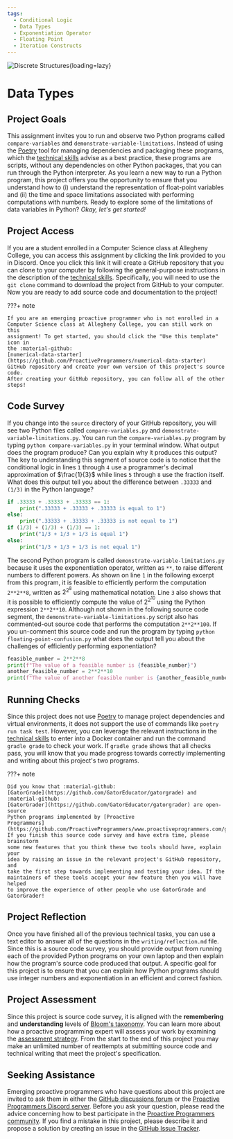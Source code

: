 ```yaml
---
tags:
  - Conditional Logic
  - Data Types
  - Exponentiation Operator
  - Floating Point
  - Iteration Constructs
---
```


![Discrete Structures](/img/Pro-Discrete-Structures-Data-Types.svg){loading=lazy}

# Data Types

## Project Goals

This assignment invites you to run and observe two Python programs called
`compare-variables` and `demonstrate-variable-limitations`. Instead of using
the [Poetry](https://python-poetry.org/) tool for managing dependencies and
packaging these programs, which the [technical
skills](/proactive-skills/introduction-proactive-skills/) advise as a best
practice, these programs are scripts, without any dependencies on other Python
packages, that you can run through the Python interpreter. As you learn a new
way to run a Python program, this project offers you the opportunity to ensure
that you understand how to (i) understand the representation of float-point
variables and (ii) the time and space limitations associated with performing
computations with numbers. Ready to explore some of the limitations of data
variables in Python? *Okay, let's get started!*

## Project Access

If you are a student enrolled in a Computer Science class at Allegheny College,
you can access this assignment by clicking the link provided to you in Discord.
Once you click this link it will create a GitHub repository that you can clone
to your computer by following the general-purpose instructions in the
description of the [technical
skills](/proactive-skills/introduction-proactive-skills/). Specifically, you
will need to use the `git clone` command to download the project from GitHub to
your computer. Now you are ready to add source code and documentation to the
project!

???+ note

    If you are an emerging proactive programmer who is not enrolled in a
    Computer Science class at Allegheny College, you can still work on this
    assignment! To get started, you should click the "Use this template" icon in
    the :material-github:
    [numerical-data-starter](https://github.com/ProactiveProgrammers/numerical-data-starter)
    GitHub repository and create your own version of this project's source code.
    After creating your GitHub repository, you can follow all of the other
    steps!

## Code Survey

If you change into the `source` directory of your GitHub repository, you will
see two Python files called `compare-variables.py` and
`demonstrate-variable-limitations.py`. You can run the `compare-variables.py`
program by typing `python compare-variables.py` in your terminal window. What
output does the program produce? Can you explain why it produces this output?
The key to understanding this segment of source code is to notice that the
conditional logic in lines `1` through `4` use a programmer's decimal
approximation of $\frac{1}{3}$ while lines `5` through `8` use the fraction
itself.  What does this output tell you about the difference between `.33333`
and `(1/3)` in the Python language?

```python linenums="1"
if .33333 + .33333 + .33333 == 1:
    print(".33333 + .33333 + .33333 is equal to 1")
else:
    print(".33333 + .33333 + .33333 is not equal to 1")
if (1/3) + (1/3) + (1/3) == 1:
    print("1/3 + 1/3 + 1/3 is equal 1")
else:
    print("1/3 + 1/3 + 1/3 is not equal 1")
```

The second Python program is called `demonstrate-variable-limitations.py`
because it uses the exponentiation operator, written as `**`, to raise different
numbers to different powers. As shown on line `1` in the following excerpt from
this program, it is feasible to efficiently perform the computation `2**2**8`,
written as $2^{2^8}$ using mathematical notation. Line `3` also shows that it is
possible to efficiently compute the value of $2^{2^{10}}$ using the Python
expression `2**2**10`. Although not shown in the following source code segment,
the `demonstrate-variable-limitations.py` script also has commented-out source
code that performs the computation `2**2**100`. If you un-comment this source
code and run the program by typing `python floating-point-confusion.py` what
does the output tell you about the challenges of efficiently performing
exponentiation?

```python linenums="1"
feasible_number = 2**2**8
print(f"The value of a feasible number is {feasible_number}")
another_feasible_number = 2**2**10
print(f"The value of another feasible number is {another_feasible_number}")
```

## Running Checks

Since this project does not use [Poetry](https://python-poetry.org/) to manage
project dependencies and virtual environments, it does not support the use of
commands like `poetry run task test`. However, you can leverage the relevant
instructions in the [technical
skills](/proactive-skills/introduction-proactive-skills/) to enter into a Docker
container and run the command `gradle grade` to check your work. If `gradle
grade` shows that all checks pass, you will know that you made progress towards
correctly implementing and writing about this project's two programs.

???+ note

    Did you know that :material-github:
    [GatorGrade](https://github.com/GatorEducator/gatorgrade) and
    :material-github:
    [GatorGrader](https://github.com/GatorEducator/gatorgrader) are open-source
    Python programs implemented by [Proactive
    Programmers](https://github.com/ProactiveProgrammers/www.proactiveprogrammers.com/graphs/contributors)?
    If you finish this source code survey and have extra time, please brainstorm
    some new features that you think these two tools should have, explain your
    idea by raising an issue in the relevant project's GitHub repository, and
    take the first step towards implementing and testing your idea. If the
    maintainers of these tools accept your new feature then you will have helped
    to improve the experience of other people who use GatorGrade and
    GatorGrader!

## Project Reflection

Once you have finished all of the previous technical tasks, you can use a text
editor to answer all of the questions in the `writing/reflection.md` file. Since
this is a source code survey, you should provide output from running each of the
provided Python programs on your own laptop and then explain how the program's
source code produced that output. A specific goal for this project is to ensure
that you can explain how Python programs should use integer numbers and
exponentiation in an efficient and correct fashion.

## Project Assessment

Since this project is source code survey, it is aligned with the **remembering**
and **understanding** levels of [Bloom's
taxonomy](proactive-learning/blooms-taxonomy/). You can learn more about how a
proactive programming expert will assess your work by examining the [assessment
strategy](/proactive-learning/assessment-strategy/). From the start to the end
of this project you may make an unlimited number of reattempts at submitting
source code and technical writing that meet the project's specification.

## Seeking Assistance

Emerging proactive programmers who have questions about this project are invited
to ask them in either the [GitHub discussions
forum](https://github.com/ProactiveProgrammers/www.proactiveprogrammers.com/discussions)
or the [Proactive Programmers Discord server](https://discord.gg/kjah8MFYbR).
Before you ask your question, please read the advice concerning how to best
participate in the [Proactive Programmers
community](https://proactiveprogrammers.com/proactive-community/community-connections/).
If you find a mistake in this project, please describe it and propose a solution
by creating an issue in the [GitHub Issue
Tracker](https://github.com/ProactiveProgrammers/www.proactiveprogrammers.com/issues).
